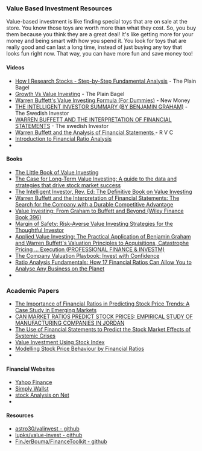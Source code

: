 ### Value Based Investment Resources

Value-based investment is like finding special toys that are on sale at the store. You know those toys are worth more than what they cost. So, you buy them because you think they are a great deal! It's like getting more for your money and being smart with how you spend it. You look for toys that are really good and can last a long time, instead of just buying any toy that looks fun right now. That way, you can have more fun and save money too!


#### Videos
- [How I Research Stocks - Step-by-Step Fundamental Analysis](https://www.youtube.com/watch?v=kXYvRR7gV2E) - The Plain Bagel
- [Growth Vs Value Investing](https://www.youtube.com/watch?v=6sUvcWpPvFE) - The Plain Bagel
- [Warren Buffett's Value Investing Formula (For Dummies)](https://www.youtube.com/watch?v=dWDPMD_rCY0) -  New Money
- [THE INTELLIGENT INVESTOR SUMMARY (BY BENJAMIN GRAHAM)](https://www.youtube.com/watch?v=npoyc_X5zO8) - The Swedish Investor
- [WARREN BUFFETT AND THE INTERPRETATION OF FINANCIAL STATEMENTS](https://www.youtube.com/watch?v=lBBXmim527A&t=239s) - The swedish Investor
- [Warren Buffett and the Analysis of Financial Statements
](https://www.youtube.com/watch?v=knaQgfxIi18&t=2419s) - R V C
- [Introduction to Financial Ratio Analysis](https://www.udemy.com/course/introduction-to-financial-ratio-analysis)
- 

#### Books
- [The Little Book of Value Investing](https://www.amazon.com/Little-Book-Value-Investing/dp/0470055898/)
- [The Case for Long-Term Value Investing: A guide to the data and strategies that drive stock market success](https://www.amazon.com/Case-Long-Term-Value-Investing-strategies-ebook/dp/B09MKKPM4P/)
- [The Intelligent Investor, Rev. Ed: The Definitive Book on Value Investing](https://www.amazon.com/Intelligent-Investor-Collins-Business-Essentials-ebook/dp/B000FC12C8/)
- [Warren Buffett and the Interpretation of Financial Statements: The Search for the Company with a Durable Competitive Advantage](https://www.amazon.com/Warren-Buffett-Interpretation-Financial-Statements-ebook/dp/B004DCAB28)
- [Value Investing: From Graham to Buffett and Beyond (Wiley Finance Book 396)](https://www.amazon.com/Value-Investing-Graham-Buffett-Finance-ebook/dp/B08M5C79D9/)
- [Margin of Safety: Risk-Averse Value Investing Strategies for the Thoughtful Investor ](https://www.amazon.com/Margin-Safety-Risk-Averse-Strategies-Thoughtful/dp/0887305105/)
- [Applied Value Investing: The Practical Application of Benjamin Graham and Warren Buffett's Valuation Principles to Acquisitions, Catastrophe Pricing ... Execution (PROFESSIONAL FINANCE & INVESTM)](https://www.amazon.co.uk/Applied-Value-Investing-Application-Acquisitions/dp/0071628185/)
- [The Company Valuation Playbook: Invest with Confidence](https://www.amazon.co.uk/Company-Valuation-Playbook-Invest-Confidence/dp/1838470816)
- [Ratio Analysis Fundamentals: How 17 Financial Ratios Can Allow You to Analyse Any Business on the Planet ](https://www.amazon.co.uk/Ratio-Analysis-Fundamentals-Financial-Business/dp/1494922630)
- 
### Academic Papers
- [The Importance of Financial Ratios in Predicting Stock Price Trends: A Case Study in Emerging Markets](https://wneiz.pl/nauka_wneiz/frfu/79-2016/FRFU-79-13.pdf)
- [CAN MARKET RATIOS PREDICT STOCK PRICES: EMPIRICAL STUDY OF MANUFACTURING COMPANIES IN JORDAN](https://ijecm.co.uk/wp-content/uploads/2020/03/8316.pdf)
- [The Use of Financial Statements to Predict the Stock Market Effects of Systemic Crises](https://scholarship.claremont.edu/cgi/viewcontent.cgi?article=1088&context=cgu_etd)
- [Value Investment Using Stock Index](https://link.springer.com/chapter/10.1007/978-3-030-00677-8_9)
- [Modelling Stock Price Behaviour by Financial Ratios](https://link.springer.com/chapter/10.1007/978-3-642-76761-6_9)
- 

#### Financial Websites
- [Yahoo Finance](https://finance.yahoo.com/)
- [Simply Wallst](https://simplywall.st/dashboard)
- [stock Analysis on Net](https://www.stock-analysis-on.net/)
- 

#### Resources
- [astro30/valinvest  - github](https://github.com/astro30/valinvest)
- [lupks/value-invest - github](https://github.com/lupks/value-invest)
- [FinJerBouma/FinanceToolkit - github](https://github.com/JerBouma/FinanceToolkit)